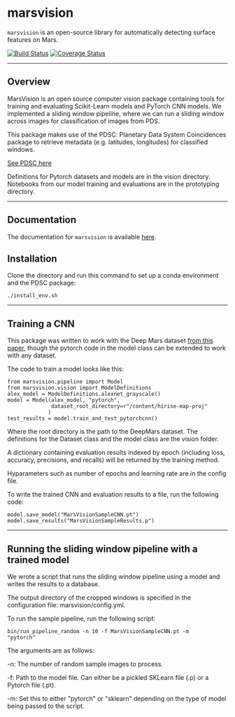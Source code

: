 marsvision
======

`marsvision` is an open-source library for automatically detecting surface features on Mars.

[![Build Status](https://travis-ci.org/mars-vision/marsvision.svg?branch=master)](https://travis-ci.org/mars-vision/marsvision)
[![Coverage Status](https://coveralls.io/repos/github/mars-vision/marsvision/badge.svg?branch=master)](https://coveralls.io/github/mars-vision/marsvision?branch=master)

----- 
## Overview
MarsVision is an open source computer vision package containing tools for training and  evaluating Scikit-Learn models and PyTorch CNN models. We implemented a sliding window pipeline, where we can run a sliding window across images for classification of images from PDS.

This package makes use of the PDSC: Planetary Data System Coincidences package to retrieve metadata (e.g. latitudes, longitudes) for classified windows.

[See PDSC here](https://github.com/JPLMLIA/pdsc)


Definitions for Pytorch datasets and models are in the vision directory. Notebooks from our model training and evaluations are in the prototyping directory.

-----


Documentation
-------------

The documentation for ``marsvision`` is available [here](https://mars-vision.github.io/marsvision/build/index.html).

## Installation

Clone the directory and run this command to set up a conda environment and the PDSC package:

<code>./install_env.sh</code>

----

## Training a CNN
This package was written to work with the Deep Mars dataset [from this paper](https://www.aaai.org/ocs/index.php/AAAI/AAAI18/paper/download/16040/16400), though the pytorch code in the model class can be extended to work with any dataset.

The code to train a model looks like this:

```
from marsvision.pipeline import Model
from marsvision.vision import ModelDefinitions
alex_model = ModelDefinitions.alexnet_grayscale()
model = Model(alex_model, "pytorch", 
              dataset_root_directory=r"/content/hirise-map-proj"
             )
test_results = model.train_and_test_pytorchcnn()
```

Where the root directory is the path to the DeepMars dataset. The definitions for the Dataset class and the model class are the vision folder.

A dictionary containing evaluation results indexed by epoch (including loss, accuracy, precisions, and recalls) will be returned by the training method.

Hyparameters such as number of epochs and learning rate are in the config file.

To write the trained CNN and evaluation results to a file, run the following code:

```
model.save_model("MarsVisionSampleCNN.pt")
model.save_results("MarsVisionSampleResults.p")
```

----
## Running the sliding window pipeline with a trained model

We wrote a script that runs the sliding window pipeline using a model and writes the results to a database.

The output directory of the cropped windows is specified in the configuration file: marsvision/config.yml.


To run the sample pipeline, run the following script:

<code>bin/run_pipeline_random -n 10 -f MarsVisionSampleCNN.pt -m "pytorch"</code>

The arguments are as follows:

-n: The number of random sample images to process.

-f: Path to the model file. Can either be a pickled SKLearn file (.p) or a Pytorch file (.pt).

-m: Set this to either "pytorch" or "sklearn" depending on the type of model being passed to the script.


